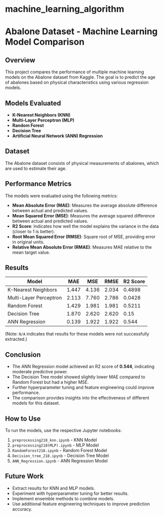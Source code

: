 # machine_learning_algorithm
# Abalone Dataset - Machine Learning Model Comparison

## Overview
This project compares the performance of multiple machine learning models on the Abalone dataset from Kaggle. The goal is to predict the age of abalones based on physical characteristics using various regression models.

## Models Evaluated
- **K-Nearest Neighbors (KNN)**
- **Multi-Layer Perceptron (MLP)**
- **Random Forest**
- **Decision Tree**
- **Artificial Neural Network (ANN) Regression**

## Dataset
The Abalone dataset consists of physical measurements of abalones, which are used to estimate their age.

## Performance Metrics
The models were evaluated using the following metrics:
- **Mean Absolute Error (MAE)**: Measures the average absolute difference between actual and predicted values.
- **Mean Squared Error (MSE)**: Measures the average squared difference between actual and predicted values.
- **R2 Score**: Indicates how well the model explains the variance in the data (closer to 1 is better).
- **Root Mean Squared Error (RMSE)**: Square root of MSE, providing error in original units.
- **Relative Mean Absolute Error (RMAE)**: Measures MAE relative to the mean target value.

## Results
| Model                  | MAE     | MSE     | RMSE   | R2 Score |
|------------------------|---------|--------|---------|----------|
| K-Nearest Neighbors    | 1.447   | 4.136  | 2.034   | 0.4898   |
| Multi-Layer Perceptron | 2.113   | 7.760  | 2.786   | 0.0428   |
| Random Forest          | 1.429   | 1.981  | 1.981   | 0.5211   |
| Decision Tree          | 1.870   | 2.620  | 2.620   | 0.15     |
| ANN Regression         | 0.139   | 1.922  | 1.922   | 0.544    |

(Note: `N/A` indicates that results for these models were not successfully extracted.)

## Conclusion
- The ANN Regression model achieved an R2 score of **0.544**, indicating moderate predictive power.
- The Decision Tree model showed slightly lower MAE compared to Random Forest but had a higher MSE.
- Further hyperparameter tuning and feature engineering could improve performance.
- The comparison provides insights into the effectiveness of different models for this dataset.

## How to Use
To run the models, use the respective Jupyter notebooks:
1. `preprocessing218_knn.ipynb` - KNN Model
2. `preprocessing218(MLP).ipynb` - MLP Model
3. `RandomForest218.ipynb` - Random Forest Model
4. `Decision_tree_218.ipynb` - Decision Tree Model
5. `ANN_Regression.ipynb` - ANN Regression Model

## Future Work
- Extract results for KNN and MLP models.
- Experiment with hyperparameter tuning for better results.
- Implement ensemble methods to combine models.
- Use additional feature engineering techniques to improve prediction accuracy.

